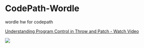 # CodePath-Wordle
 
wordle hw for codepath

<div>
    <a href="https://www.loom.com/share/e765ea3a4241491196065993f73bf9d0">
      <p>Understanding Program Control in Throw and Patch - Watch Video</p>
    </a>
    <a href="https://www.loom.com/share/e765ea3a4241491196065993f73bf9d0">
      <img style="max-width:300px;" src="https://cdn.loom.com/sessions/thumbnails/e765ea3a4241491196065993f73bf9d0-with-play.gif">
    </a>
  </div>
